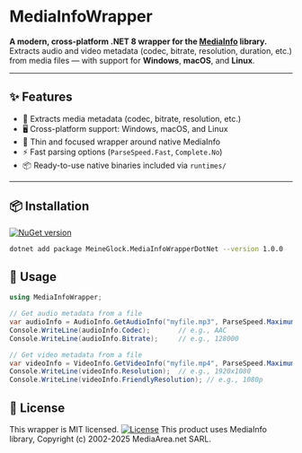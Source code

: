 # MediaInfoWrapper

**A modern, cross-platform .NET 8 wrapper for the [MediaInfo](https://mediaarea.net/en/MediaInfo) library.**  
Extracts audio and video metadata (codec, bitrate, resolution, duration, etc.) from media files — with support for **Windows**, **macOS**, and **Linux**.

---

## ✨ Features

- 🎥 Extracts media metadata (codec, bitrate, resolution, etc.)
- 🖥️ Cross-platform support: Windows, macOS, and Linux
- 🔁 Thin and focused wrapper around native MediaInfo
- ⚡ Fast parsing options (`ParseSpeed.Fast`, `Complete.No`)
- 📦 Ready-to-use native binaries included via `runtimes/`

---

## 📦 Installation

[![NuGet version](https://img.shields.io/nuget/v/MeineGlock.MediaInfoWrapperDotNet.svg?label=NuGet)](https://www.nuget.org/packages/MeineGlock.MediaInfoWrapperDotNet/)

```bash
dotnet add package MeineGlock.MediaInfoWrapperDotNet --version 1.0.0
```

## 📄 Usage

```csharp
using MediaInfoWrapper;

// Get audio metadata from a file
var audioInfo = AudioInfo.GetAudioInfo("myfile.mp3", ParseSpeed.Maximum, Complete.Yes);
Console.WriteLine(audioInfo.Codec);       // e.g., AAC
Console.WriteLine(audioInfo.Bitrate);     // e.g., 128000

// Get video metadata from a file
var videoInfo = VideoInfo.GetVideoInfo("myfile.mp4", ParseSpeed.Maximum, Complete.Yes);
Console.WriteLine(videoInfo.Resolution);  // e.g., 1920x1080
Console.WriteLine(videoInfo.FriendlyResolution); // e.g., 1080p
```

## 📜 License
This wrapper is MIT licensed.
[![License](https://img.shields.io/github/license/MeineGlock20/MediaInfoWrapper.svg)](https://github.com/meineGlock20/MediaInfoWrapper/blob/main/LICENSE)
This product uses MediaInfo library, Copyright (c) 2002-2025 MediaArea.net SARL.


